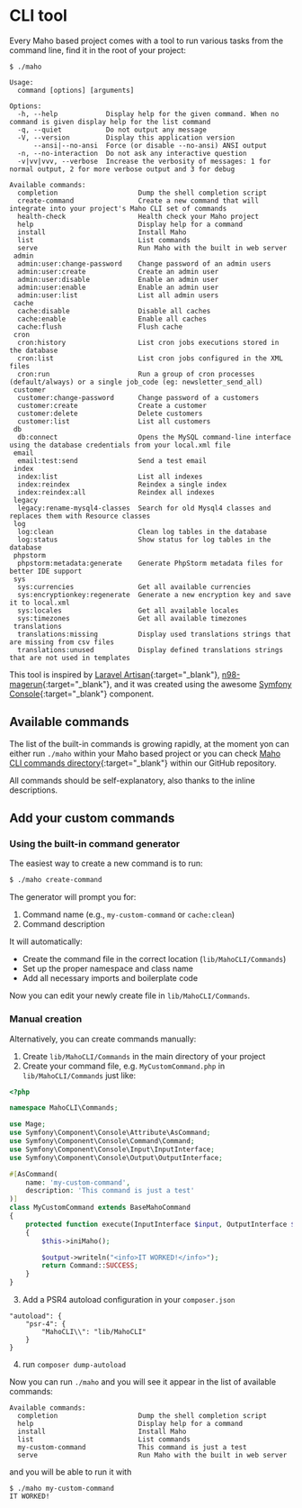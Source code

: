 # CLI tool

Every Maho based project comes with a tool to run various tasks from the command line, find it in the root of your
project:

```
$ ./maho

Usage:
  command [options] [arguments]

Options:
  -h, --help            Display help for the given command. When no command is given display help for the list command
  -q, --quiet           Do not output any message
  -V, --version         Display this application version
      --ansi|--no-ansi  Force (or disable --no-ansi) ANSI output
  -n, --no-interaction  Do not ask any interactive question
  -v|vv|vvv, --verbose  Increase the verbosity of messages: 1 for normal output, 2 for more verbose output and 3 for debug

Available commands:
  completion                    Dump the shell completion script
  create-command                Create a new command that will integrate into your project's Maho CLI set of commands
  health-check                  Health check your Maho project
  help                          Display help for a command
  install                       Install Maho
  list                          List commands
  serve                         Run Maho with the built in web server
 admin
  admin:user:change-password    Change password of an admin users
  admin:user:create             Create an admin user
  admin:user:disable            Enable an admin user
  admin:user:enable             Enable an admin user
  admin:user:list               List all admin users
 cache
  cache:disable                 Disable all caches
  cache:enable                  Enable all caches
  cache:flush                   Flush cache
 cron
  cron:history                  List cron jobs executions stored in the database
  cron:list                     List cron jobs configured in the XML files
  cron:run                      Run a group of cron processes (default/always) or a single job_code (eg: newsletter_send_all)
 customer
  customer:change-password      Change password of a customers
  customer:create               Create a customer
  customer:delete               Delete customers
  customer:list                 List all customers
 db
  db:connect                    Opens the MySQL command-line interface using the database credentials from your local.xml file
 email
  email:test:send               Send a test email
 index
  index:list                    List all indexes
  index:reindex                 Reindex a single index
  index:reindex:all             Reindex all indexes
 legacy
  legacy:rename-mysql4-classes  Search for old Mysql4 classes and replaces them with Resource classes
 log
  log:clean                     Clean log tables in the database
  log:status                    Show status for log tables in the database
 phpstorm
  phpstorm:metadata:generate    Generate PhpStorm metadata files for better IDE support
 sys
  sys:currencies                Get all available currencies
  sys:encryptionkey:regenerate  Generate a new encryption key and save it to local.xml
  sys:locales                   Get all available locales
  sys:timezones                 Get all available timezones
 translations
  translations:missing          Display used translations strings that are missing from csv files
  translations:unused           Display defined translations strings that are not used in templates
```

This tool is inspired by [Laravel Artisan](https://laravel.com/docs/11.x/artisan){:target="_blank"},
[n98-magerun](https://github.com/netz98/n98-magerun){:target="_blank"}, and it was created using the awesome
[Symfony Console](https://symfony.com/doc/current/console.html){:target="_blank"} component.

## Available commands

The list of the built-in commands is growing rapidly, at the moment yon can either run
`./maho` within your Maho based project or you can check
[Maho CLI commands directory](https://github.com/MahoCommerce/maho/tree/main/lib/MahoCLI/Commands){:target="_blank"}
within our GitHub repository.

All commands should be self-explanatory, also thanks to the inline descriptions.

## Add your custom commands

### Using the built-in command generator

The easiest way to create a new command is to run:

```bash
$ ./maho create-command
```

The generator will prompt you for:

1. Command name (e.g., `my-custom-command` or `cache:clean`)
2. Command description

It will automatically:

- Create the command file in the correct location (`lib/MahoCLI/Commands`)
- Set up the proper namespace and class name
- Add all necessary imports and boilerplate code

Now you can edit your newly create file in `lib/MahoCLI/Commands`.

### Manual creation

Alternatively, you can create commands manually:

1. Create `lib/MahoCLI/Commands` in the main directory of your project
2. Create your command file, e.g. `MyCustomCommand.php` in `lib/MahoCLI/Commands` just like:
```php
<?php

namespace MahoCLI\Commands;

use Mage;
use Symfony\Component\Console\Attribute\AsCommand;
use Symfony\Component\Console\Command\Command;
use Symfony\Component\Console\Input\InputInterface;
use Symfony\Component\Console\Output\OutputInterface;

#[AsCommand(
    name: 'my-custom-command',
    description: 'This command is just a test'
)]
class MyCustomCommand extends BaseMahoCommand
{
    protected function execute(InputInterface $input, OutputInterface $output): int
    {
        $this->iniMaho();

        $output->writeln("<info>IT WORKED!</info>");
        return Command::SUCCESS;
    }
}
```
3. Add a PSR4 autoload configuration in your `composer.json`
```
"autoload": {
    "psr-4": {
        "MahoCLI\\": "lib/MahoCLI"
    }
}
```
4. run `composer dump-autoload`

Now you can run `./maho` and you will see it appear in the list of available commands:
```
Available commands:
  completion                    Dump the shell completion script
  help                          Display help for a command
  install                       Install Maho
  list                          List commands
  my-custom-command             This command is just a test
  serve                         Run Maho with the built in web server
```

and you will be able to run it with

```
$ ./maho my-custom-command
IT WORKED!
```